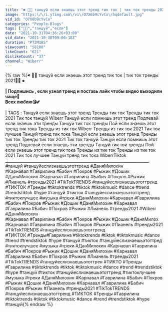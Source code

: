 ```yaml
---
title: "⁌ 🍇🌸 танцуй если знаешь этот тренд тик ток | тик ток тренды 2021🍇🌸 ⁍"
image: "https:\/\/i.ytimg.com\/vi\/O7X6b9cYvCo\/hqdefault.jpg"
vid_id: "O7X6b9cYvCo"
categories: "People-Blogs"
tags: ["🍇🌸","танцуй","если"]
date: "2021-10-31T04:36:26+03:00"
vid_date: "2021-10-30T09:00:18Z"
duration: "PT2M18S"
viewcount: "58100"
likeCount: "621"
dislikeCount: "37"
channel: "Wiberr"
---
```

{% raw %}⁌ 🍇🌸 танцуй если знаешь этот тренд тик ток | тик ток тренды 2021🍇🌸 ⁍<br />________________________________________________________________________<br />| Подпишись , если узнал тренд и поставь лайк чтобы видео выходили чаще💖<br />Всех люблю😘💕<br />________________________________________________________________________<br />| TAGS : Танцуй если знаешь этот тренд Тренды тик ток Тренды тик ток 2021 Тик ток танцуй Wiberr Танцуй если помнишь этот тренд Подпевай если знаешь эти тренды Танцуй тик ток тренды Пой если знаешь этот тренд тик тока Тренды из тик ток Wiberr Тренды из тик ток 2021 Тик ток лучшее Танцуй тренд тик тока Танцуй если знаешь этот тренд Тренды тик ток Тренды тик ток 2021 Тик ток танцуй Танцуй если помнишь этот тренд Подпевай если знаешь эти тренды Танцуй тик ток тренды Пой если знаешь этот тренд тик тока Тренды из тик ток Тренды из тик ток 2021 Тик ток лучшее Танцуй тренд тик тока WiberrTiktok<br />________________________________________________________________________<br />#танцуй #танцуйеслизнаешьэтоттренд #ДаняМилохин<br />#Карнавал #Гаврилина #Бабич #Покров #Рыжик #Дошик #ДаняМилохин #Карнавал #Гаврилина #Бабич #Покров #Рыжик #Лианель #тренды2021 #TikTokTRENDS #танцуйеслизнаешьэтоттренд #ТИКТОК #Тренды #tiktoktrends #tiktok #tiktokmusic #dance #trend #trendstiktok #hype #танцуй #тикток #танцуйеслизнаешьэтоттренд #тиктоклучшее #музыка #треки #ДаняМилохин #Карнавал #Гаврилина #Бабич #Покров #Рыжик #Дошик #ДаняМилохин #Карнавал #Гаврилина #Бабич #Покров #Рыжик #Лианель #тренды2021 #Wiberr #ДаняМилохин<br />#Карнавал #Гаврилина #Бабич #Покров #Рыжик #Дошик #ДаняМилох<br />#Карнавал #Гаврилина #Бабич #Покров #Рыжик #Лианель #тренды2021 #TikTokTRENDS #танцуйеслизнаешьэтоттренд<br />#ТИКТОК #Тренды#Гаврилина #tiktoktrends #tiktok #tiktokmusic #dance #trend #trendstiktok #hype #танцуй #тикток #танцуйеслизнаешьэтоттред #тиктоклучшее #музыка #треки #ДанМилохин #Карнавал #Гаврилина #Бабич #Покров #Рыжик #Дошик #ДаняМилохин #Карнавал #Гаврилина #Бабич #Покров #Рыжик #Лианель #тренды2021 #TikTokTRENDS #танцуйеслизнаешьэтоттрен #ТИКТО #Тренды #Гаврилина #tiktoktrends #tiktok #tiktokmusic #dance #trend #trendstiktok #hype #танцуй #тикток #танцуйеслизнаешьэтоттренд #тиктоклучшее #музыка #треки #ДаняМилохин #Карнавал #Гаврилина #Бабич #Покров #Рыжик #Дошик #ДаняМилохин #Карнавал #Гаврилина #Бабич #Покров #Рыжик #Лианель #тренды2021 #TikTokTRENDS #танцуйеслизнаешьэтоттренд #ТИКТОК #Тренды #Гаврилина #tiktoktrends #tiktok #tiktokmusic #dance #trend #trendstiktok #hype #танцуй{% endraw %}
